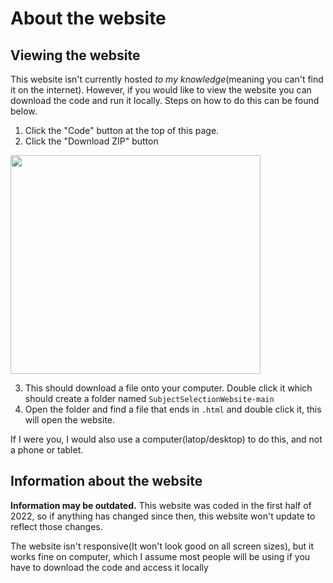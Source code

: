 # About the website

## Viewing the website

This website isn't currently hosted *to my knowledge*(meaning you can't find it on the internet). However, if you would like to view the website you can download the code and run it locally. Steps on how to do this can be found below.

1. Click the "Code" button at the top of this page.
2. Click the "Download ZIP" button

<img src="https://github.com/javgear/SubjectSelectionWebsite/blob/main/ViewingInstructionsImg.png?raw=true" width="400" height="350">

3. This should download a file onto your computer. Double click it which should create a folder named `SubjectSelectionWebsite-main`
4. Open the folder and find a file that ends in `.html` and double click it, this will open the website.

If I were you, I would also use a computer(latop/desktop) to do this, and not a phone or tablet.

## Information about the website
**Information may be outdated.** This website was coded in the first half of 2022, so if anything has changed since then, this website won't update to reflect those changes.

The website isn't responsive(It won't look good on all screen sizes), but it works fine on computer, which I assume most people will be using if you have to download the code and access it locally
